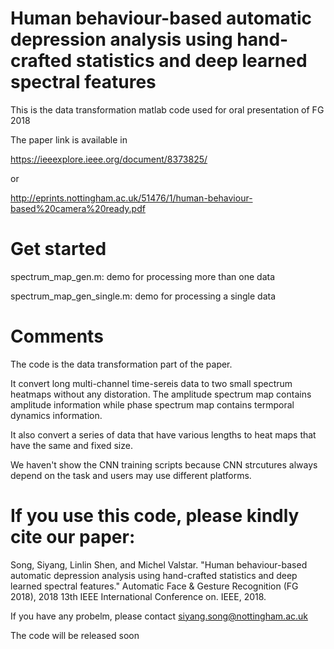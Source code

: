 # Human behaviour-based automatic depression analysis using hand-crafted statistics and deep learned spectral features

This is the data transformation matlab code used for oral presentation of FG 2018

The paper link is available in 

https://ieeexplore.ieee.org/document/8373825/ 

or 

http://eprints.nottingham.ac.uk/51476/1/human-behaviour-based%20camera%20ready.pdf

# Get started

spectrum_map_gen.m:          demo for processing more than one data 

spectrum_map_gen_single.m:   demo for processing a single data 

# Comments

The code is the data transformation part of the paper.

It convert long multi-channel time-sereis data to two small spectrum heatmaps without any distoration. The amplitude spectrum map contains amplitude information while phase spectrum map contains termporal dynamics information.

It also convert a series of data that have various lengths to heat maps that have the same and fixed size.

We haven't show the CNN training scripts because CNN strcutures always depend on the task and users may use different platforms. 

# If you use this code, please kindly cite our paper:

Song, Siyang, Linlin Shen, and Michel Valstar. "Human behaviour-based automatic depression analysis using hand-crafted statistics and deep learned spectral features." Automatic Face & Gesture Recognition (FG 2018), 2018 13th IEEE International Conference on. IEEE, 2018.

If you have any probelm, please contact siyang.song@nottingham.ac.uk

The code will be released soon
